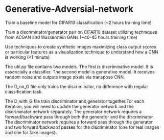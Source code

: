 # Generative-Adversial-network
Train a baseline model for CIFAR10 classification (~2 hours training time)

Train a discriminator/generator pair on CIFAR10 dataset utilizing techniques from ACGAN and Wasserstein GANs (~40-45 hours training time)

Use techniques to create synthetic images maximizing class output scores or particular features as a visualization technique to understand how a CNN is working (<1 minute)

The util.py file contains two models. The first is discriminative model. It is essencially a classifier. The second model is generative model. It receives random noise and outputs image pixels via transpose CNN.

The D_no_G file only trains the discriminator, no difference with regular classification task.

The D_with_G file train discriminator and generator together.For each iteration, you will need to update the generator network and the discriminator network separately. The generator network requires a forward/backward pass through both the generator and the discriminator. The discriminator network requires a forward pass through the generator and two forward/backward passes for the discriminator (one for real images and one for fake images). 
